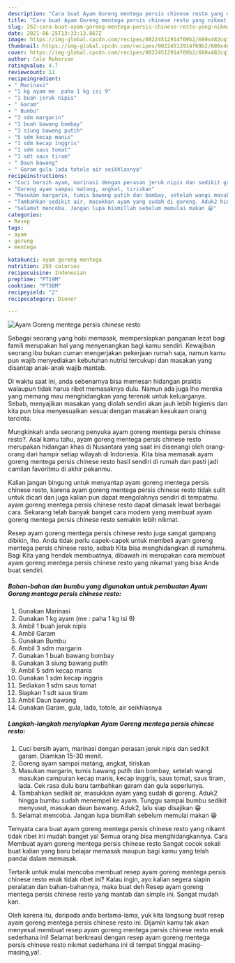```yaml
---
description: "Cara buat Ayam Goreng mentega persis chinese resto yang nikmat dan Mudah Dibuat"
title: "Cara buat Ayam Goreng mentega persis chinese resto yang nikmat dan Mudah Dibuat"
slug: 262-cara-buat-ayam-goreng-mentega-persis-chinese-resto-yang-nikmat-dan-mudah-dibuat
date: 2021-06-25T13:33:13.867Z
image: https://img-global.cpcdn.com/recipes/00224512914f69b2/680x482cq70/ayam-goreng-mentega-persis-chinese-resto-foto-resep-utama.jpg
thumbnail: https://img-global.cpcdn.com/recipes/00224512914f69b2/680x482cq70/ayam-goreng-mentega-persis-chinese-resto-foto-resep-utama.jpg
cover: https://img-global.cpcdn.com/recipes/00224512914f69b2/680x482cq70/ayam-goreng-mentega-persis-chinese-resto-foto-resep-utama.jpg
author: Cole Roberson
ratingvalue: 4.7
reviewcount: 11
recipeingredient:
- " Marinasi"
- "1 kg ayam me  paha 1 kg isi 9"
- "1 buah jeruk nipis"
- " Garam"
- " Bumbu"
- "3 sdm margarin"
- "1 buah bawang bombay"
- "3 siung bawang putih"
- "5 sdm kecap manis"
- "1 sdm kecap inggris"
- "1 sdm saus tomat"
- "1 sdt saus tiram"
- " Daun bawang"
- " Garam gula lada totole air seikhlasnya"
recipeinstructions:
- "Cuci bersih ayam, marinasi dengan perasan jeruk nipis dan sedikit garam. Diamkan 15-30 menit."
- "Goreng ayam sampai matang, angkat, tiriskan"
- "Masukan margarin, tumis bawang putih dan bombay, setelah wangi masukan campuran kecap manis, kecap inggris, saus tomat, saus tiram, lada. Cek rasa dulu baru tambahkan garam dan gula seperlunya."
- "Tambahkan sedikit air, masukkan ayam yang sudah di goreng. Aduk2 hingga bumbu sudah menempel ke ayam. Tunggu sampai bumbu sedikit menyusut, masukan daun bawang. Aduk2, lalu siap disajikan 😁"
- "Selamat mencoba. Jangan lupa bismillah sebelum memulai makan 😁"
categories:
- Resep
tags:
- ayam
- goreng
- mentega

katakunci: ayam goreng mentega 
nutrition: 293 calories
recipecuisine: Indonesian
preptime: "PT19M"
cooktime: "PT38M"
recipeyield: "2"
recipecategory: Dinner

---
```



![Ayam Goreng mentega persis chinese resto](https://img-global.cpcdn.com/recipes/00224512914f69b2/680x482cq70/ayam-goreng-mentega-persis-chinese-resto-foto-resep-utama.jpg)

Sebagai seorang yang hobi memasak, mempersiapkan panganan lezat bagi famili merupakan hal yang menyenangkan bagi kamu sendiri. Kewajiban seorang ibu bukan cuman mengerjakan pekerjaan rumah saja, namun kamu pun wajib menyediakan kebutuhan nutrisi tercukupi dan masakan yang disantap anak-anak wajib mantab.

Di waktu  saat ini, anda sebenarnya bisa memesan hidangan praktis walaupun tidak harus ribet memasaknya dulu. Namun ada juga lho mereka yang memang mau menghidangkan yang terenak untuk keluarganya. Sebab, menyajikan masakan yang diolah sendiri akan jauh lebih higienis dan kita pun bisa menyesuaikan sesuai dengan masakan kesukaan orang tercinta. 



Mungkinkah anda seorang penyuka ayam goreng mentega persis chinese resto?. Asal kamu tahu, ayam goreng mentega persis chinese resto merupakan hidangan khas di Nusantara yang saat ini disenangi oleh orang-orang dari hampir setiap wilayah di Indonesia. Kita bisa memasak ayam goreng mentega persis chinese resto hasil sendiri di rumah dan pasti jadi camilan favoritmu di akhir pekanmu.

Kalian jangan bingung untuk menyantap ayam goreng mentega persis chinese resto, karena ayam goreng mentega persis chinese resto tidak sulit untuk dicari dan juga kalian pun dapat mengolahnya sendiri di tempatmu. ayam goreng mentega persis chinese resto dapat dimasak lewat berbagai cara. Sekarang telah banyak banget cara modern yang membuat ayam goreng mentega persis chinese resto semakin lebih nikmat.

Resep ayam goreng mentega persis chinese resto juga sangat gampang dibikin, lho. Anda tidak perlu capek-capek untuk membeli ayam goreng mentega persis chinese resto, sebab Kita bisa menghidangkan di rumahmu. Bagi Kita yang hendak membuatnya, dibawah ini merupakan cara membuat ayam goreng mentega persis chinese resto yang nikamat yang bisa Anda buat sendiri.

<!--inarticleads1-->

##### Bahan-bahan dan bumbu yang digunakan untuk pembuatan Ayam Goreng mentega persis chinese resto:

1. Gunakan  Marinasi
1. Gunakan 1 kg ayam (me : paha 1 kg isi 9)
1. Ambil 1 buah jeruk nipis
1. Ambil  Garam
1. Gunakan  Bumbu
1. Ambil 3 sdm margarin
1. Gunakan 1 buah bawang bombay
1. Gunakan 3 siung bawang putih
1. Ambil 5 sdm kecap manis
1. Gunakan 1 sdm kecap inggris
1. Sediakan 1 sdm saus tomat
1. Siapkan 1 sdt saus tiram
1. Ambil  Daun bawang
1. Gunakan  Garam, gula, lada, totole, air seikhlasnya




<!--inarticleads2-->

##### Langkah-langkah menyiapkan Ayam Goreng mentega persis chinese resto:

1. Cuci bersih ayam, marinasi dengan perasan jeruk nipis dan sedikit garam. Diamkan 15-30 menit.
1. Goreng ayam sampai matang, angkat, tiriskan
1. Masukan margarin, tumis bawang putih dan bombay, setelah wangi masukan campuran kecap manis, kecap inggris, saus tomat, saus tiram, lada. Cek rasa dulu baru tambahkan garam dan gula seperlunya.
1. Tambahkan sedikit air, masukkan ayam yang sudah di goreng. Aduk2 hingga bumbu sudah menempel ke ayam. Tunggu sampai bumbu sedikit menyusut, masukan daun bawang. Aduk2, lalu siap disajikan 😁
1. Selamat mencoba. Jangan lupa bismillah sebelum memulai makan 😁




Ternyata cara buat ayam goreng mentega persis chinese resto yang nikamt tidak ribet ini mudah banget ya! Semua orang bisa menghidangkannya. Cara Membuat ayam goreng mentega persis chinese resto Sangat cocok sekali buat kalian yang baru belajar memasak maupun bagi kamu yang telah pandai dalam memasak.

Tertarik untuk mulai mencoba membuat resep ayam goreng mentega persis chinese resto enak tidak ribet ini? Kalau ingin, ayo kalian segera siapin peralatan dan bahan-bahannya, maka buat deh Resep ayam goreng mentega persis chinese resto yang mantab dan simple ini. Sangat mudah kan. 

Oleh karena itu, daripada anda berlama-lama, yuk kita langsung buat resep ayam goreng mentega persis chinese resto ini. Dijamin kamu tak akan menyesal membuat resep ayam goreng mentega persis chinese resto enak sederhana ini! Selamat berkreasi dengan resep ayam goreng mentega persis chinese resto nikmat sederhana ini di tempat tinggal masing-masing,ya!.

